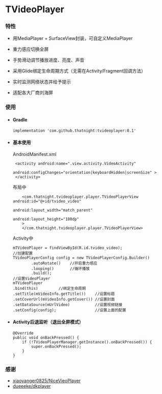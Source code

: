 # TVideoPlayer

### 特性

- 用MediaPlayer + SurfaceView封装，可自定义MediaPlayer

- 重力感应切换全屏

- 手势滑动调节播放进度、亮度、声音

- 采用Glide绑定生命周期方式（无需在Activity/Fragment回调方法）

- 实时监测网络状态并给予提示

- 适配各大厂商刘海屏

### 使用
- #### Gradle
    ```
    implementation 'com.github.thatnight:tvideoplayer:0.1'
    ```

- #### 基本使用

    AndroidManifest.xml
    ```
     <activity android:name=".view.activity.VideoActivity"
                      android:configChanges="orientation|keyboardHidden|screenSize" >
     </activity>
    ```

    布局中
    ```
        <com.thatnight.tvideoplayer.player.TVideoPlayerView android:id="@+id/tvideo_video"
                                                            android:layout_width="match_parent"
                                                            android:layout_height="180dp"
        >
        </com.thatnight.tvideoplayer.player.TVideoPlayerView>
    ```

    Activity中
    ```
    mTVideoPlayer = findViewById(R.id.tvideo_video);
    //创建配置
    TVideoPlayerConfig config = new TVideoPlayerConfig.Builder()
            .autoRotate()    //开启重力感应
            .looping()       //循环播放
            .build();
    //设置VideoPlayer
    mTVideoPlayer
    .bind(this)         //绑定生命周期
    .setTitle(mVideoInfo.getTitle())    //设置标题
    .setCoverUrl(mVideoInfo.getCover()) //设置封面
    .setDataSource(mUrlVideo)           //设置视频链接
    .setConfig(config);                 //设置上面的配置
    ```
- #### Activity后退监听（退出全屏模式）

    ```
    @Override
    public void onBackPressed() {
        if (!TVideoPlayerManager.getInstance().onBackPressed()) {
            super.onBackPressed();
        }
    }
    ```

### 感谢
- [xiaoyanger0825/NiceVieoPlayer](https://github.com/xiaoyanger0825/NiceVieoPlayer)
- [dueeeke/dkplayer](https://github.com/dueeeke/dkplayer)

